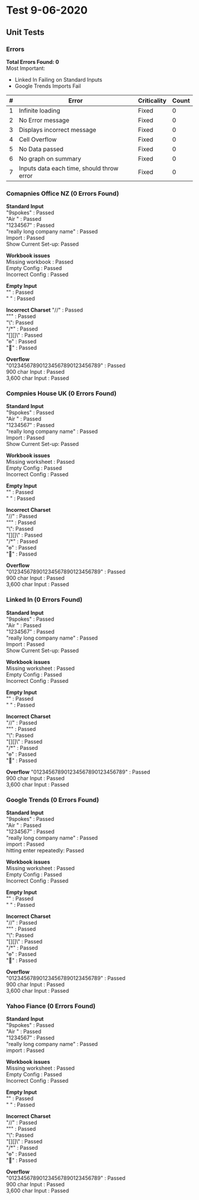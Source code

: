 # Test 9-06-2020

## Unit Tests

### Errors

**Total Errors Found: 0**\
Most Important:

- Linked In Failing on Standard Inputs
- Google Trends Imports Fail

| #   | Error                                     | Criticality | Count |
| --- | ----------------------------------------- | ----------- | ----- |
| 1   | Infinite loading                          | Fixed       | 0     |
| 2   | No Error message                          | Fixed       | 0     |
| 3   | Displays incorrect message                | Fixed       | 0     |
| 4   | Cell Overflow                             | Fixed       | 0     |
| 5   | No Data passed                            | Fixed       | 0     |
| 6   | No graph on summary                       | Fixed       | 0     |
| 7   | Inputs data each time, should throw error | Fixed       | 0     |

### Comapnies Office NZ (0 Errors Found)

**Standard Input**\
"9spokes" : Passed\
"Air " : Passed\
"1234567" : Passed\
"really long company name" : Passed\
Import : Passed\
Show Current Set-up: Passed

**Workbook issues**\
Missing workbook : Passed\
Empty Config : Passed\
Incorrect Config : Passed

**Empty Input**\
"" : Passed \
" " : Passed

**Incorrect Charset**
"//" : Passed\
"\"" : Passed \
"\\": Passed\
"/\*" : Passed\
"[][]\\" : Passed\
"ɵ" : Passed\
"🚶" : Passed

**Overflow**\
"012345678901234567890123456789" : Passed\
900 char Input : Passed\
3,600 char Input : Passed

### Compnies House UK (0 Errors Found)

**Standard Input**\
"9spokes" : Passed\
"Air " : Passed\
"1234567" : Passed\
"really long company name" : Passed\
Import : Passed\
Show Current Set-up: Passed

**Workbook issues**\
Missing worksheet : Passed\
Empty Config : Passed\
Incorrect Config : Passed

**Empty Input**\
"" : Passed \
" " : Passed

**Incorrect Charset**\
"//" : Passed\
"\"" : Passed \
"\\": Passed\
"[][]\\" : Passed\
"/\*" : Passed\
"ɵ" : Passed\
"🚶" : Passed

**Overflow**\
"012345678901234567890123456789" : Passed\
900 char Input : Passed\
3,600 char Input : Passed

### Linked In (0 Errors Found)

**Standard Input**\
"9spokes" : Passed\
"Air " : Passed\
"1234567" : Passed\
"really long company name" : Passed\
Import : Passed\
Show Current Set-up: Passed

**Workbook issues**\
Missing worksheet : Passed\
Empty Config : Passed\
Incorrect Config : Passed

**Empty Input**\
"" : Passed\
" " : Passed

**Incorrect Charset**\
"//" : Passed\
"\"" : Passed\
"\\": Passed\
"[][]\\" : Passed\
"/\*" : Passed\
"ɵ" : Passed\
"🚶" : Passed

**Overflow**
"012345678901234567890123456789" : Passed\
900 char Input : Passed\
3,600 char Input : Passed

### Google Trends (0 Errors Found)

**Standard Input**\
"9spokes" : Passed\
"Air " : Passed\
"1234567" : Passed\
"really long company name" : Passed\
import : Passed\
hitting enter repeatedly: Passed

**Workbook issues**\
Missing worksheet : Passed\
Empty Config : Passed\
Incorrect Config : Passed

**Empty Input**\
"" : Passed \
" " : Passed

**Incorrect Charset**\
"//" : Passed\
"\"" : Passed \
"\\": Passed\
"[][]\\" : Passed\
"/\*" : Passed\
"ɵ" : Passed\
"🚶" : Passed

**Overflow**\
"012345678901234567890123456789" : Passed\
900 char Input : Passed\
3,600 char Input : Passed

### Yahoo Fiance (0 Errors Found)

**Standard Input**\
"9spokes" : Passed\
"Air " : Passed\
"1234567" : Passed\
"really long company name" : Passed\
import : Passed

**Workbook issues**\
Missing worksheet : Passed\
Empty Config : Passed\
Incorrect Config : Passed

**Empty Input**\
"" : Passed \
" " : Passed

**Incorrect Charset**\
"//" : Passed\
"\"" : Passed \
"\\": Passed\
"[][]\\" : Passed\
"/\*" : Passed\
"ɵ" : Passed\
"🚶" : Passed

**Overflow**\
"012345678901234567890123456789" : Passed\
900 char Input : Passed\
3,600 char Input : Passed
